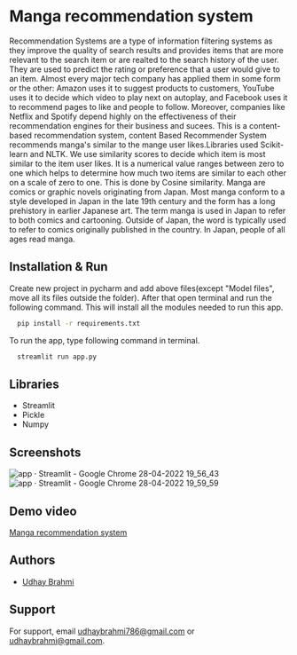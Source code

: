 
# Manga recommendation system

Recommendation Systems are a type of information filtering systems as they improve the quality of search results and provides items that are more relevant to the search item or are realted to the search history of the user. They are used to predict the rating or preference that a user would give to an item. Almost every major tech company has applied them in some form or the other: Amazon uses it to suggest products to customers, YouTube uses it to decide which video to play next on autoplay, and Facebook uses it to recommend pages to like and people to follow. Moreover, companies like Netflix and Spotify depend highly on the effectiveness of their recommendation engines for their business and sucees. This is a content-based recommendation system, content Based Recommender System recommends manga's similar to the mange user likes.Libraries used Scikit-learn and NLTK. We use similarity scores to decide which item is most similar to the item user likes. It is a numerical value ranges between zero to one which helps to determine how much two items are similar to each other on a scale of zero to one. This is done by Cosine similarity. Manga are comics or graphic novels originating from Japan. Most manga conform to a style developed in Japan in the late 19th century and the form has a long prehistory in earlier Japanese art. The term manga is used in Japan to refer to both comics and cartooning. Outside of Japan, the word is typically used to refer to comics originally published in the country. In Japan, people of all ages read manga.

## Installation & Run

Create new project in pycharm and add above files(except "Model files", move all its files outside the folder). After that open terminal and run the following command. This will install all the modules needed to run this app. 

```bash
  pip install -r requirements.txt
```

To run the app, type following command in terminal. 
```bash
  streamlit run app.py
```

## Libraries

- Streamlit
- Pickle
- Numpy



## Screenshots

![app · Streamlit - Google Chrome 28-04-2022 19_56_43](https://user-images.githubusercontent.com/72250606/165777415-20e0a717-2f0d-4e2a-9e5e-c0e82cee5142.png)
![app · Streamlit - Google Chrome 28-04-2022 19_59_59](https://user-images.githubusercontent.com/72250606/165777422-2fcff28c-8a35-4351-bbef-5e34b99ea248.png)

## Demo video

 [Manga recommendation system](https://www.youtube.com/watch?v=XCLCOA9BXVA)
 

## Authors

- [Udhay Brahmi](https://github.com/Udhay-Brahmi)



## Support

For support, email udhaybrahmi786@gmail.com or udhaybrahmi@gmail.com.

